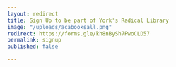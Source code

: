 ```yaml
---
layout: redirect
title: Sign Up to be part of York's Radical Library
image: "/uploads/acabooksall.png"
redirect: https://forms.gle/kh8nBySh7PwoCLD57
permalink: signup
published: false

---
```

